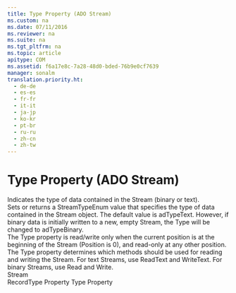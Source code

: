 ```yaml
---
title: Type Property (ADO Stream)
ms.custom: na
ms.date: 07/11/2016
ms.reviewer: na
ms.suite: na
ms.tgt_pltfrm: na
ms.topic: article
apitype: COM
ms.assetid: f6a17e8c-7a28-48d0-bded-76b9e0cf7639
manager: sonalm
translation.priority.ht: 
  - de-de
  - es-es
  - fr-fr
  - it-it
  - ja-jp
  - ko-kr
  - pt-br
  - ru-ru
  - zh-cn
  - zh-tw
---
```

# Type Property (ADO Stream)
<?xml version="1.0" encoding="utf-8"?>
<developerReferenceWithoutSyntaxDocument xmlns="http://ddue.schemas.microsoft.com/authoring/2003/5" xmlns:xlink="http://www.w3.org/1999/xlink" xmlns:xsi="http://www.w3.org/2001/XMLSchema-instance" xsi:schemaLocation="http://ddue.schemas.microsoft.com/authoring/2003/5 http://dduestorage.blob.core.windows.net/ddueschema/developer.xsd">
  <introduction>
    <para>Indicates the type of data contained in the <legacyLink xlink:href="0514531f-009d-4519-abc3-d727014a39f1">Stream</legacyLink> (binary or text).</para>
  </introduction>
  <section>
    <title>Settings and Return Values</title>
    <content>
      <para>Sets or returns a <legacyLink xlink:href="220fe51d-4889-4020-a099-2ec9c7485503">StreamTypeEnum</legacyLink> value that specifies the type of data contained in the <legacyBold>Stream</legacyBold> object. The default value is <legacyBold>adTypeText</legacyBold>. However, if binary data is initially written to a new, empty <legacyBold>Stream</legacyBold>, the <legacyBold>Type</legacyBold> will be changed to <legacyBold>adTypeBinary</legacyBold>.</para>
    </content>
  </section>
  <languageReferenceRemarks>
    <content>
      <para>The <legacyBold>Type</legacyBold> property is read/write only when the current position is at the beginning of the <legacyBold>Stream </legacyBold>(<legacyLink xlink:href="daa8319a-49aa-4c1c-9af6-0b01e9ab2f9d">Position</legacyLink> is 0), and read-only at any other position.</para>
      <?Comment JT: Deleted bad link to Visual Basic Example mdhowstep4populatedetailstextbox| 2006-02-02T20:02:00Z  Id='0?>
      <para>The<?CommentEnd Id='0'
    ?> <legacyBold>Type</legacyBold> property determines which methods should be used for reading and writing the <legacyBold>Stream</legacyBold>. For text <legacyBold>Streams</legacyBold>, use <legacyLink xlink:href="be5a409e-cf87-4859-9ea5-713401755a77">ReadText</legacyLink> and <legacyLink xlink:href="7a669048-13f4-4574-a2b1-985e089729d5">WriteText</legacyLink>. For binary <legacyBold>Streams</legacyBold>, use <legacyLink xlink:href="838502de-80f1-4eeb-8838-dd3d9403e567">Read</legacyLink> and <legacyLink xlink:href="02982e6a-ac5f-4af2-b82e-ce12534b84b2">Write</legacyLink>.</para>
    </content>
  </languageReferenceRemarks>
  <section>
    <title>Applies To</title>
    <content>
      <para>
        <link xlink:href="0514531f-009d-4519-abc3-d727014a39f1">Stream</link>
      </para>
    </content>
  </section>
  <relatedTopics>
<link xlink:href="790e46a2-13d2-451e-a8be-130bd9a206a4">RecordType Property</link>
<link xlink:href="8a4c079f-9f4f-4545-801d-85983b8db71e">Type Property</link>
</relatedTopics>
</developerReferenceWithoutSyntaxDocument>